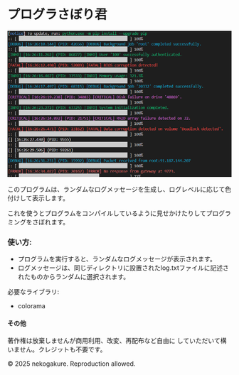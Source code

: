 # プログラさぼり君

![実行時の画像](src/boot.png)

このプログラムは、ランダムなログメッセージを生成し、ログレベルに応じて色付けして表示します。

これを使うとプログラムをコンパイルしているように見せかけたりしてプログラミングをさぼれます。

### 使い方:
- プログラムを実行すると、ランダムなログメッセージが表示されます。
- ログメッセージは、同じディレクトリに設置されたlog.txtファイルに記述されたものからランダムに選択されます。

必要なライブラリ:
- colorama

#### その他
著作権は放棄しませんが商用利用、改変、再配布など自由に
していただいて構いません。クレジットも不要です。

© 2025 nekogakure. Reproduction allowed.